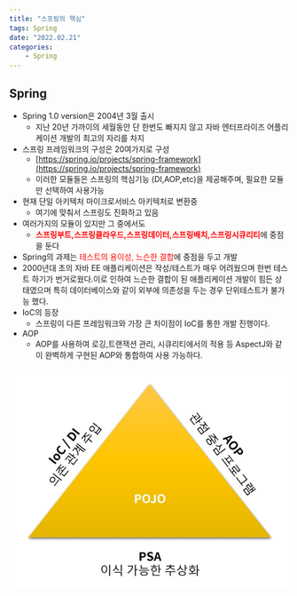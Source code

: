 ```yaml
---
title: "스프링의 핵심"
tags: Spring
date: "2022.02.21"
categories: 
    - Spring
---
```


## Spring

- Spring 1.0 version은 2004년 3월 출시
    - 지난 20년 가까이의 세월동안 단 한번도 빠지지 않고 자바 엔터프라이즈 어플리케이션 개발의 최고의 자리를 차지
- 스프링 프레임워크의 구성은 20여가지로 구성
    - [https://spring.io/projects/spring-framework](https://spring.io/projects/spring-framework)
    - 이러한 모듈들은 스프링의 핵심기능 (DI,AOP,etc)을 제공해주며, 필요한 모듈만 선택하여 사용가능
- 현재 단일 아키텍처 마이크로서비스 아키텍처로 변환중
    - 여기에 맞춰서 스프링도 진화하고 있음
- 여러가지의 모듈이 있지만 그 중에서도
    - <span style="color : red">**스프링부트,스프링클라우드,스프링데이터,스프링배치,스프링시큐리티**</span>에 중점을 둔다
- Spring의 과제는 <span style="color : red">테스트의 용이성, 느슨한 결합</span>에 중점을 두고 개발
- 2000년대 초의 자바 EE 애플리케이션은 작성/테스트가 매우 어려웠으며 한번 테스트 하기가 번거로웠다.이로 인하여 느슨한 결합이 된 애플리케이션 개발이 힘든 상태였으며 특히 데이터베이스와 같이 외부에 의존성을 두는 경우 단위테스트가 불가능 했다.
- IoC의 등장
    - 스프링이 다른 프레임워크와 가장 큰 차이점이 IoC를 통한 개발 진행이다.
- AOP
    - AOP를 사용하여 로깅,트랜잭션 관리, 시큐리티에서의 적용 등 AspectJ와 같이 완벽하게 구현된 AOP와 통합하여 사용 가능하다.

![](/assets/images/springhack.PNG)
